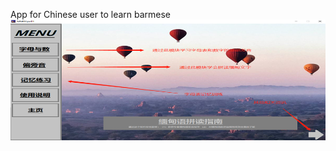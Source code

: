 App for Chinese user to learn barmese
![alt text](https://github.com/austin0072009/MMSPELL/blob/747e1767f389f6ed5badb0c2efadcfd27f10cb71/cbdd36488ce29e25677e8a740092b04.png)
